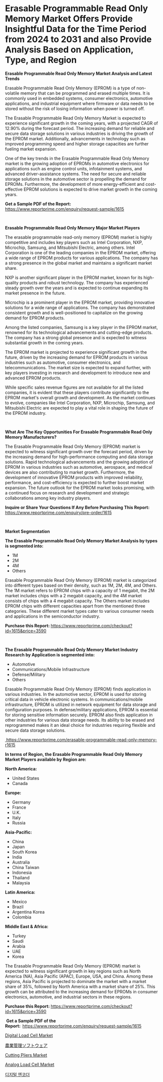 <p><h1>Erasable Programmable Read Only Memory Market Offers Provide Insightful Data for the Time Period from 2024 to 2031 and also Provide Analysis Based on Application, Type, and Region</h1></p><p><strong>Erasable Programmable Read Only Memory Market Analysis and Latest Trends</strong></p>
<p><p>Erasable Programmable Read Only Memory (EPROM) is a type of non-volatile memory that can be programmed and erased multiple times. It is commonly used in embedded systems, consumer electronics, automotive applications, and industrial equipment where firmware or data needs to be stored without the risk of losing information when power is turned off.</p><p>The Erasable Programmable Read Only Memory Market is expected to experience significant growth in the coming years, with a projected CAGR of 12.90% during the forecast period. The increasing demand for reliable and secure data storage solutions in various industries is driving the growth of the EPROM market. Additionally, advancements in technology such as improved programming speed and higher storage capacities are further fueling market expansion.</p><p>One of the key trends in the Erasable Programmable Read Only Memory market is the growing adoption of EPROMs in automotive electronics for applications such as engine control units, infotainment systems, and advanced driver-assistance systems. The need for secure and reliable storage solutions in the automotive sector is propelling the demand for EPROMs. Furthermore, the development of more energy-efficient and cost-effective EPROM solutions is expected to drive market growth in the coming years.</p></p>
<p><strong>Get a Sample PDF of the Report:&nbsp;</strong> <a href="https://www.reportprime.com/enquiry/request-sample/1615">https://www.reportprime.com/enquiry/request-sample/1615</a></p>
<p>&nbsp;</p>
<p><strong>Erasable Programmable Read Only Memory Major Market Players</strong></p>
<p><p>The erasable programmable read-only memory (EPROM) market is highly competitive and includes key players such as Intel Corporation, NXP, Microchip, Samsung, and Mitsubishi Electric, among others. Intel Corporation is one of the leading companies in the EPROM market, offering a wide range of EPROM products for various applications. The company has a strong presence in the global market and maintains a significant market share.</p><p>NXP is another significant player in the EPROM market, known for its high-quality products and robust technology. The company has experienced steady growth over the years and is expected to continue expanding its market presence in the future.</p><p>Microchip is a prominent player in the EPROM market, providing innovative solutions for a wide range of applications. The company has demonstrated consistent growth and is well-positioned to capitalize on the growing demand for EPROM products.</p><p>Among the listed companies, Samsung is a key player in the EPROM market, renowned for its technological advancements and cutting-edge products. The company has a strong global presence and is expected to witness substantial growth in the coming years.</p><p>The EPROM market is projected to experience significant growth in the future, driven by the increasing demand for EPROM products in various industries such as automotive, consumer electronics, and telecommunications. The market size is expected to expand further, with key players investing in research and development to introduce new and advanced EPROM products.</p><p>While specific sales revenue figures are not available for all the listed companies, it is evident that these players contribute significantly to the EPROM market's overall growth and development. As the market continues to evolve, companies like Intel Corporation, NXP, Microchip, Samsung, and Mitsubishi Electric are expected to play a vital role in shaping the future of the EPROM industry.</p></p>
<p>&nbsp;</p>
<p><strong>What Are The Key Opportunities For Erasable Programmable Read Only Memory Manufacturers?</strong></p>
<p><p>The Erasable Programmable Read Only Memory (EPROM) market is expected to witness significant growth over the forecast period, driven by the increasing demand for high-performance computing and data storage solutions. Rapid technological advancements and the growing adoption of EPROM in various industries such as automotive, aerospace, and medical devices are also contributing to market growth. Furthermore, the development of innovative EPROM products with improved reliability, performance, and cost-efficiency is expected to further boost market expansion. The future outlook for the EPROM market looks promising, with a continued focus on research and development and strategic collaborations among key industry players.</p></p>
<p><strong>Inquire or Share Your Questions If Any Before Purchasing This Report:</strong> <a href="https://www.reportprime.com/enquiry/pre-order/1615">https://www.reportprime.com/enquiry/pre-order/1615</a></p>
<p>&nbsp;</p>
<p><strong>Market Segmentation</strong></p>
<p><strong>The Erasable Programmable Read Only Memory Market Analysis by types is segmented into:</strong></p>
<p><ul><li>1M</li><li>2M</li><li>4M</li><li>Others</li></ul></p>
<p><p>Erasable Programmable Read Only Memory (EPROM) market is categorized into different types based on their density, such as 1M, 2M, 4M, and Others. The 1M market refers to EPROM chips with a capacity of 1 megabit, the 2M market includes chips with a 2 megabit capacity, and the 4M market consists of chips with a 4 megabit capacity. The Others market includes EPROM chips with different capacities apart from the mentioned three categories. These different market types cater to various consumer needs and applications in the semiconductor industry.</p></p>
<p><strong>Purchase this Report:&nbsp;</strong><a href="https://www.reportprime.com/checkout?id=1615&price=3590">https://www.reportprime.com/checkout?id=1615&price=3590</a></p>
<p>&nbsp;</p>
<p><strong>The Erasable Programmable Read Only Memory Market Industry Research by Application is segmented into:</strong></p>
<p><ul><li>Automotive</li><li>Communications/Mobile Infrastructure</li><li>Defense/Military</li><li>Others</li></ul></p>
<p><p>Erasable Programmable Read Only Memory (EPROM) finds application in various industries. In the automotive sector, EPROM is used for storing critical data in vehicle electronic systems. In communications/mobile infrastructure, EPROM is utilized in network equipment for data storage and configuration purposes. In defense/military applications, EPROM is essential for storing sensitive information securely. EPROM also finds application in other industries for various data storage needs. Its ability to be erased and reprogrammed makes it an ideal choice for industries requiring flexible and secure data storage solutions.</p></p>
<p><a href="https://www.reportprime.com/erasable-programmable-read-only-memory-r1615">&nbsp;https://www.reportprime.com/erasable-programmable-read-only-memory-r1615</a></p>
<p><strong>In terms of Region, the Erasable Programmable Read Only Memory Market Players available by Region are:</strong></p>
<p>
    <p> <strong> North America: </strong>
        <ul>
            <li>United States</li>
            <li>Canada</li>
        </ul>
        </p> 
    <p> <strong> Europe: </strong>
        <ul>
            <li>Germany</li>
            <li>France</li>
            <li>U.K.</li>
            <li>Italy</li>
            <li>Russia</li>
        </ul>
        </p> 
    <p> <strong> Asia-Pacific: </strong>
        <ul>
            <li>China</li>
            <li>Japan</li>
            <li>South Korea</li>
            <li>India</li>
            <li>Australia</li>
            <li>China Taiwan</li>
            <li>Indonesia</li>
            <li>Thailand</li>
            <li>Malaysia</li>
        </ul>
        </p> 
    <p> <strong> Latin America: </strong>
        <ul>
            <li>Mexico</li>
            <li>Brazil</li>
            <li>Argentina Korea</li>
            <li>Colombia</li>
        </ul>
        </p> 
    <p> <strong> Middle East & Africa: </strong>
        <ul>
            <li>Turkey</li>
            <li>Saudi</li>
            <li>Arabia</li>
            <li>UAE</li>
            <li>Korea</li>
        </ul>
    </p>
    </p>
<p><p>The Erasable Programmable Read Only Memory (EPROM) market is expected to witness significant growth in key regions such as North America (NA), Asia Pacific (APAC), Europe, USA, and China. Among these regions, Asia Pacific is projected to dominate the market with a market share of 35%, followed by North America with a market share of 25%. This growth can be attributed to the increasing demand for EPROMs in consumer electronics, automotive, and industrial sectors in these regions.</p></p>
<p><strong>Purchase this Report: </strong><a href="https://www.reportprime.com/checkout?id=1615&price=3590">https://www.reportprime.com/checkout?id=1615&price=3590</a></p>
<p>&nbsp;<strong>Get a Sample PDF of the Report:&nbsp;&nbsp;</strong><a href="https://www.reportprime.com/enquiry/request-sample/1615">https://www.reportprime.com/enquiry/request-sample/1615</a></p>
<p><strong></strong></p>
<p><p><a href="https://github.com/Sherrillcrooksxa8i18ucf2m/Market-Research-Report-List-2/blob/main/digital-load-cell-market.md">Digital Load Cell Market</a></p><p><a href="https://github.com/JacksonWiza1924/Market-Research-Report-List-1/blob/main/879368771375.md">農業管理ソフトウェア</a></p><p><a href="https://issuu.com/reportprime-2/docs/cutting-pliers-market-size-2030.pptx">Cutting Pliers Market</a></p><p><a href="https://github.com/AlysaLedner2023/Market-Research-Report-List-1/blob/main/analog-load-cell-market.md">Analog Load Cell Market</a></p><p><a href="https://github.com/RichardLueilwitz787/Market-Research-Report-List-1/blob/main/568647968809.md">디지털 엔코더</a></p></p>